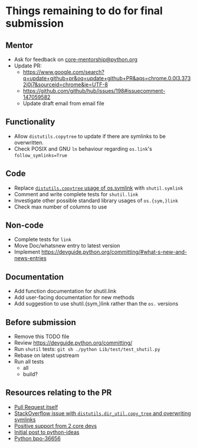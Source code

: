 # Things remaining to do for final submission

## Mentor
* Ask for feedback on core-mentorship@python.org
* Update PR:
  * https://www.google.com/search?q=update+github+pr&oq=update+github+PR&aqs=chrome.0.0l3.3732j0j7&sourceid=chrome&ie=UTF-8
  * https://github.com/github/hub/issues/198#issuecomment-147059582
  * Update draft email from email file

## Functionality
* Allow `distutils.copytree` to update if there are symlinks to be overwritten.
* Check POSIX and GNU `ln` behaviour regarding `os.link`'s `follow_symlinks=True`

## Code
* Replace [`distutils.copytree` usage of os.symlink](https://github.com/python/cpython/blob/master/Lib/distutils/dir_util.py#L152) with `shutil.symlink`
* Comment and write complete tests for `shutil.link`
* Investigate other possible standard library usages of `os.{sym,}link`
* Check max number of columns to use

## Non-code
* Complete tests for `link`
* Move Doc/whatsnew entry to latest version
* Implement https://devguide.python.org/committing/#what-s-new-and-news-entries


## Documentation
* Add function documentation for shutil.link
* Add user-facing documentation for new methods
* Add suggestion to use shutil.{sym,}link rather than the `os.` versions

## Before submission
* Remove this TODO file
* Review https://devguide.python.org/committing/
* Run `shutil` tests:  `git sh ./python Lib/test/test_shutil.py`
* Rebase on latest upstream
* Run all tests
  * all
  * build?

## Resources relating to the PR
* [Pull Request itself](https://github.com/python/cpython/pull/14464)
* [StackOverflow issue with `distutils.dir_util.copy_tree` and overwriting symlinks](https://stackoverflow.com/questions/53090360/python-distutils-copy-tree-fails-to-update-if-there-are-symlinks)
* [Positive support from 2 core devs](https://code.activestate.com/lists/python-ideas/56421/)
* [Initial post to python-ideas](https://code.activestate.com/lists/python-ideas/55992/)
* [Python bpo-36656](https://bugs.python.org/issue36656)

